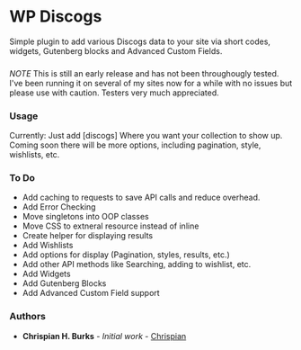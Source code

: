 # WP Discogs

Simple plugin to add various Discogs data to your site via short codes, widgets, Gutenberg blocks and Advanced Custom Fields.

###

*NOTE* This is still an early release and has not been throughougly tested. I've been running it on several of my sites now for a while with no issues but please use with caution. Testers very much appreciated.

### Usage

Currently: Just add [discogs] Where you want your collection to show up. Coming soon there will be more options, including pagination, style, wishlists, etc.

### To Do

- Add caching to requests to save API calls and reduce overhead.
- Add Error Checking
- Move singletons into OOP classes
- Move CSS to extneral resource instead of inline
- Create helper for displaying results
- Add Wishlists
- Add options for display (Pagination, styles, results, etc.)
- Add other API methods like Searching, adding to wishlist, etc.
- Add Widgets
- Add Gutenberg Blocks
- Add Advanced Custom Field support

### Authors

* **Chrispian H. Burks** - *Initial work* - [Chrispian](https://github.com/chrispian)

